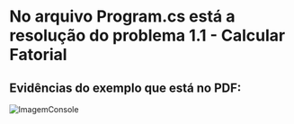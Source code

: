 # No arquivo Program.cs está a resolução do problema 1.1 - Calcular Fatorial

## Evidências do exemplo que está no PDF:
![ImagemConsole](/img/Console.png)
